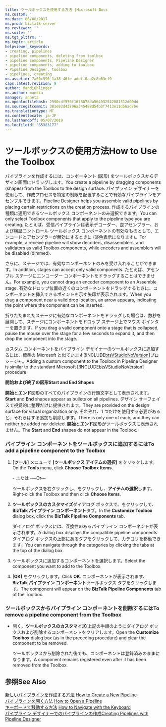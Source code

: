 ```yaml
---
title: ツールボックスを使用する方法 |Microsoft Docs
ms.custom: ''
ms.date: 06/08/2017
ms.prod: biztalk-server
ms.reviewer: ''
ms.suite: ''
ms.tgt_pltfrm: ''
ms.topic: article
helpviewer_keywords:
- creating, pipelines
- pipeline components, deleting from toolbox
- pipeline components, Pipeline Designer
- pipeline components, adding to toolbox
- Pipeline Designer, toolbox
- pipelines, creating
ms.assetid: 7a60c590-1a38-46fe-addf-0aa2c8b63cf9
caps.latest.revision: 9
author: MandiOhlinger
ms.author: mandia
manager: anneta
ms.openlocfilehash: 2990cdf576f1678078da564932542081512d09dd
ms.sourcegitcommit: 381e83d43796a345488d54b3f7413e11d56ad7be
ms.translationtype: MT
ms.contentlocale: ja-JP
ms.lasthandoff: 05/07/2019
ms.locfileid: "65383177"
---
```

# <a name="how-to-use-the-toolbox"></a><span data-ttu-id="1c5f7-102">ツールボックスの使用方法</span><span class="sxs-lookup"><span data-stu-id="1c5f7-102">How to Use the Toolbox</span></span>
<span data-ttu-id="1c5f7-103">パイプラインを作成するには、コンポーネント (図形) をツールボックスからデザイン画面にドラッグします。</span><span class="sxs-lookup"><span data-stu-id="1c5f7-103">You create a pipeline by dragging components (shapes) from the Toolbox to the design surface.</span></span> <span data-ttu-id="1c5f7-104">パイプライン デザイナーを使用して、作成プロセスを特定の制限を配置することで有効なパイプラインをアセンブルできます。</span><span class="sxs-lookup"><span data-stu-id="1c5f7-104">Pipeline Designer helps you assemble valid pipelines by placing certain restrictions on the creation process.</span></span> <span data-ttu-id="1c5f7-105">作成するパイプラインの種類に適用できるツールボックス コンポーネントのみ選択できます。</span><span class="sxs-lookup"><span data-stu-id="1c5f7-105">You can only select Toolbox components that apply to the pipeline type you are creating.</span></span> <span data-ttu-id="1c5f7-106">たとえば、受信パイプラインは表示デコーダー、逆アセンブラー、および検証コントロール ツールボックス コンポーネントの有効なものとして、エンコードとアセンブラーが無効にするときに (淡色表示になります)。</span><span class="sxs-lookup"><span data-stu-id="1c5f7-106">For example, a receive pipeline will show decoders, disassemblers, and validators as valid Toolbox components, while encoders and assemblers will be disabled (dimmed).</span></span>  
  
 <span data-ttu-id="1c5f7-107">さらに、ステージでは、有効なコンポーネントのみを受け入れることができます。</span><span class="sxs-lookup"><span data-stu-id="1c5f7-107">In addition, stages can accept only valid components.</span></span> <span data-ttu-id="1c5f7-108">たとえば、アセンブル ステージにエンコーダー コンポーネントをドラッグすることはできません。</span><span class="sxs-lookup"><span data-stu-id="1c5f7-108">For example, you cannot drag an encoder component to an Assemble stage.</span></span> <span data-ttu-id="1c5f7-109">有効なドロップ位置の近くのコンポーネントをドラッグするときに、コンポーネントを挿入できるポイントを示す矢印が表示されます。</span><span class="sxs-lookup"><span data-stu-id="1c5f7-109">When you drag a component near a valid drop location, an arrow appears, indicating the point where the component can be inserted.</span></span>  
  
 <span data-ttu-id="1c5f7-110">折りたたまれたステージに有効なコンポーネントをドラッグした場合は、数秒を展開して、ステージにコンポーネントをドロップ ステージ上でマウス ポインターを置きます。</span><span class="sxs-lookup"><span data-stu-id="1c5f7-110">If you drag a valid component onto a stage that is collapsed, pause the mouse over the stage for a few seconds to expand it, and then drop the component into the stage.</span></span>  
  
 <span data-ttu-id="1c5f7-111">カスタム コンポーネントをパイプライン デザイナーのツールボックスに追加するには、標準の Microsoft と似ています[!INCLUDE[btsVStudioNoVersion](../includes/btsvstudionoversion-md.md)]プロシージャ。</span><span class="sxs-lookup"><span data-stu-id="1c5f7-111">Adding a custom component to the Toolbox in Pipeline Designer is similar to the standard Microsoft [!INCLUDE[btsVStudioNoVersion](../includes/btsvstudionoversion-md.md)] procedure.</span></span>  
  
 <span data-ttu-id="1c5f7-112">**開始および終了の図形**</span><span class="sxs-lookup"><span data-stu-id="1c5f7-112">**Start and End Shapes**</span></span>  
  
 <span data-ttu-id="1c5f7-113">**開始**と**エンド**図形のすべてのパイプラインの行頭文字として表示されます。</span><span class="sxs-lookup"><span data-stu-id="1c5f7-113">**Start** and **End** shapes appear as bullets on all pipelines.</span></span> <span data-ttu-id="1c5f7-114">デザイン サーフェイスで視覚的に整理だけに提供されます。</span><span class="sxs-lookup"><span data-stu-id="1c5f7-114">They are provided on the design surface for visual organization only.</span></span> <span data-ttu-id="1c5f7-115">それぞれ、1 つだけを使用する必要があると、それらはする追加も削除します。</span><span class="sxs-lookup"><span data-stu-id="1c5f7-115">There is only one of each, and they can neither be added nor deleted.</span></span> <span data-ttu-id="1c5f7-116">**開始**と**エンド**図形がツールボックスに表示されません。</span><span class="sxs-lookup"><span data-stu-id="1c5f7-116">The **Start** and **End** shapes do not appear in the Toolbox.</span></span>  
  
### <a name="to-add-a-pipeline-component-to-the-toolbox"></a><span data-ttu-id="1c5f7-117">パイプライン コンポーネントをツールボックスに追加するには</span><span class="sxs-lookup"><span data-stu-id="1c5f7-117">To add a pipeline component to the Toolbox</span></span>  
  
1.  <span data-ttu-id="1c5f7-118">**[ツール]** メニューで **[ツールボックス アイテムの選択]** をクリックします。</span><span class="sxs-lookup"><span data-stu-id="1c5f7-118">On the **Tools** menu, click **Choose Toolbox Items**.</span></span>  
  
     <span data-ttu-id="1c5f7-119">- または -</span><span class="sxs-lookup"><span data-stu-id="1c5f7-119">—Or—</span></span>  
  
     <span data-ttu-id="1c5f7-120">ツールボックスを右クリックし、をクリックし、**アイテムの選択**します。</span><span class="sxs-lookup"><span data-stu-id="1c5f7-120">Right-click the Toolbox and then click **Choose Items**.</span></span>  
  
2.  <span data-ttu-id="1c5f7-121">**ツールボックスのカスタマイズ**ダイアログ ボックスで、をクリックして、 **BizTalk パイプライン コンポーネント**タブ。</span><span class="sxs-lookup"><span data-stu-id="1c5f7-121">In the **Customize Toolbox** dialog box, click the **BizTalk Pipeline Components** tab.</span></span>  
  
     <span data-ttu-id="1c5f7-122">ダイアログ ボックスには、互換性のあるパイプライン コンポーネントが表示されます。</span><span class="sxs-lookup"><span data-stu-id="1c5f7-122">A dialog box displays the compatible pipeline components.</span></span> <span data-ttu-id="1c5f7-123">ダイアログ ボックスの上部にあるタブをクリックして、カテゴリを移動できます。</span><span class="sxs-lookup"><span data-stu-id="1c5f7-123">You can navigate through the categories by clicking the tabs at the top of the dialog box.</span></span>  
  
3.  <span data-ttu-id="1c5f7-124">ツールボックスに追加するコンポーネントを選択します。</span><span class="sxs-lookup"><span data-stu-id="1c5f7-124">Select the component you want to add to the Toolbox.</span></span>  
  
4.  <span data-ttu-id="1c5f7-125">**[OK]** をクリックします。</span><span class="sxs-lookup"><span data-stu-id="1c5f7-125">Click **OK**.</span></span> <span data-ttu-id="1c5f7-126">コンポーネントが表示されます、 **BizTalk パイプライン コンポーネント**ツールボックス タブをクリックします。</span><span class="sxs-lookup"><span data-stu-id="1c5f7-126">The component will appear on the **BizTalk Pipeline Components** tab of the Toolbox.</span></span>  
  
### <a name="to-remove-a-pipeline-component-from-the-toolbox"></a><span data-ttu-id="1c5f7-127">ツールボックスからパイプライン コンポーネントを削除するには</span><span class="sxs-lookup"><span data-stu-id="1c5f7-127">To remove a pipeline component from the Toolbox</span></span>  
  
-   <span data-ttu-id="1c5f7-128">開く、**ツールボックスのカスタマイズ**(上記の手順のようにダイアログ ボックスおよび削除するコンポーネントをクリアします。</span><span class="sxs-lookup"><span data-stu-id="1c5f7-128">Open the **Customize Toolbox** dialog box (as in the preceding procedure) and clear the component to be removed.</span></span>  
  
     <span data-ttu-id="1c5f7-129">ツールボックスから削除された後でも、コンポーネントは登録済みのままになります。</span><span class="sxs-lookup"><span data-stu-id="1c5f7-129">A component remains registered even after it has been removed from the Toolbox.</span></span>  
  
## <a name="see-also"></a><span data-ttu-id="1c5f7-130">参照</span><span class="sxs-lookup"><span data-stu-id="1c5f7-130">See Also</span></span>  
 <span data-ttu-id="1c5f7-131">[新しいパイプラインを作成する方法](../core/how-to-create-a-new-pipeline.md) </span><span class="sxs-lookup"><span data-stu-id="1c5f7-131">[How to Create a New Pipeline](../core/how-to-create-a-new-pipeline.md) </span></span>  
 <span data-ttu-id="1c5f7-132">[パイプラインを開く方法](../core/how-to-open-a-pipeline.md) </span><span class="sxs-lookup"><span data-stu-id="1c5f7-132">[How to Open a Pipeline](../core/how-to-open-a-pipeline.md) </span></span>  
 <span data-ttu-id="1c5f7-133">[キーボードで移動する方法](../core/how-to-navigate-with-the-keyboard.md) </span><span class="sxs-lookup"><span data-stu-id="1c5f7-133">[How to Navigate with the Keyboard](../core/how-to-navigate-with-the-keyboard.md) </span></span>  
 [<span data-ttu-id="1c5f7-134">パイプライン デザイナーでのパイプラインの作成</span><span class="sxs-lookup"><span data-stu-id="1c5f7-134">Creating Pipelines with Pipeline Designer</span></span>](../core/creating-pipelines-with-pipeline-designer.md)